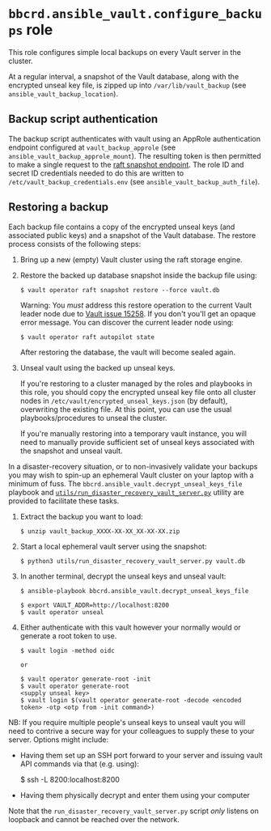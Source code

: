 `bbcrd.ansible_vault.configure_backups` role
============================================

This role configures simple local backups on every Vault server in the cluster.

At a regular interval, a snapshot of the Vault database, along with the
encrypted unseal key file, is zipped up into `/var/lib/vault_backup` (see
`ansible_vault_backup_location`).


Backup script authentication
----------------------------

The backup script authenticates with vault using an AppRole authentication
endpoint configured at `vault_backup_approle` (see
`ansible_vault_backup_approle_mount`). The resulting token is then permitted to
make a single request to the [raft snapshot
endpoint](https://developer.hashicorp.com/vault/api-docs/system/storage/raft#take-a-snapshot-of-the-raft-cluster).
The role ID and secret ID credentials needed to do this are written to
`/etc/vault_backup_credentials.env` (see `ansible_vault_backup_auth_file`).


Restoring a backup
------------------

Each backup file contains a copy of the encrypted unseal keys (and associated
public keys) and a snapshot of the Vault database. The restore process consists
of the following steps:

1. Bring up a new (empty) Vault cluster using the raft storage engine.

2. Restore the backed up database snapshot inside the backup file using:
   
   ```
   $ vault operator raft snapshot restore --force vault.db
   ```
   
   Warning: You *must* address this restore operation to the current Vault
   leader node due to [Vault issue
   15258](https://github.com/hashicorp/vault/issues/15258). If you don't you'll
   get an opaque error message. You can discover the current leader node using:
   
   ```
   $ vault operator raft autopilot state
   ```
   
   After restoring the database, the vault will become sealed again.

3. Unseal vault using the backed up unseal keys.
   
   If you're restoring to a cluster managed by the roles and playbooks in this
   role, you should copy the encrypted unseal key file onto all cluster nodes
   in `/etc/vault/encrypted_unseal_keys.json` (by default), overwriting the
   existing file. At this point, you can use the usual playbooks/procedures to
   unseal the cluster.
   
   If you're manually restoring into a temporary vault instance, you will need
   to manually provide sufficient set of unseal keys associated with the
   snapshot and unseal vault.

In a disaster-recovery situation, or to non-invasively validate your backups
you may wish to spin-up an ephemeral Vault cluster on your laptop with a
minimum of fuss. The `bbcrd.ansible_vault.decrypt_unseal_keys_file` playbook
and
[`utils/run_disaster_recovery_vault_server.py`](../utils/run_disaster_recovery_vault_server.py)
utility are provided to facilitate these tasks.

1. Extract the backup you want to load:

       $ unzip vault_backup_XXXX-XX-XX_XX-XX-XX.zip

3. Start a local ephemeral vault server using the snapshot:

       $ python3 utils/run_disaster_recovery_vault_server.py vault.db

2. In another terminal, decrypt the unseal keys and unseal vault:

       $ ansible-playbook bbcrd.ansible_vault.decrypt_unseal_keys_file
       
       $ export VAULT_ADDR=http://localhost:8200
       $ vault operator unseal

4. Either authenticate with this vault however your normally would or generate
   a root token to use.

       $ vault login -method oidc
       
       or
       
       $ vault operator generate-root -init
       $ vault operator generate-root
       <supply unseal key>
       $ vault login $(vault operator generate-root -decode <encoded token> -otp <otp from -init command>)

NB: If you require multiple people's unseal keys to unseal vault you will need
to contrive a secure way for your colleagues to supply these to your server.
Options might include:

* Having them set up an SSH port forward to your server and issuing vault API
  commands via that (e.g. using):

     $ ssh -L 8200:localhost:8200 <your machine>

* Having them physically decrypt and enter them using your computer

Note that the `run_disaster_recovery_vault_server.py` script *only* listens on
loopback and cannot be reached over the network.

